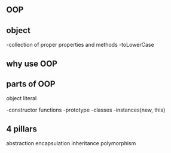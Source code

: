 <!-- javascipt and classes -->
## OOP
## object
-collection of proper properties and methods
-toLowerCase
## why use OOP

## parts of OOP
object literal

-constructor functions
-prototype
-classes
-instances(new, this)


## 4 pillars
abstraction
encapsulation
inheritance
polymorphism
